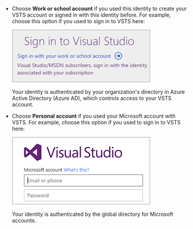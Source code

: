 *	Choose **Work or school account** if you used this identity 
to create your VSTS account or signed in with this 
identity before. For example, choose this option if you used to sign in to VSTS here:

	<img src="./_img/old-azuread-signin.png" alt="Old signin for work or school accounts" style="border: 1px solid #CCCCCC">

	Your identity is authenticated by your organization's 
	directory in Azure Active Directory (Azure AD), 
	which controls access to your VSTS account.

*	Choose **Personal account** if you used your Microsoft account with VSTS. 
	For example, choose this option if you used to sign in to VSTS here:

	<img src="./_img/old-msa-signin.png" alt="Old signin for Microsoft account" style="border: 1px solid #CCCCCC">

	Your identity is authenticated by the global directory for Microsoft accounts.

